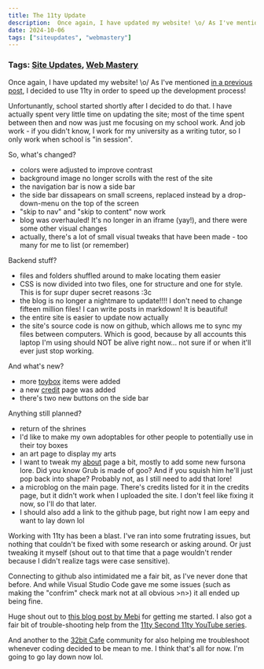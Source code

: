 ```yaml
---
title: The 11ty Update
description:  Once again, I have updated my website! \o/ As I've mentioned in a previous post, I decided to use 11ty in order to speed up the development process! 
date: 2024-10-06
tags: ["siteupdates", "webmastery"]
---
```

### Tags: [Site Updates](/blog/tag/site-updates), [Web Mastery](/blog/tag/web-mastery)
Once again, I have updated my website! \o/ As I've mentioned [in a previous post](/blog/posts/24-08-14), I decided to use 11ty in order to speed up the development process! 

Unfortunantly, school started shortly after I decided to do that. I have actually spent very little time on updating the site; most of the time spent between then and now was just me focusing on my school work. And job work - if you didn't know, I work for my university as a writing tutor, so I only work when school is "in session".

So, what's changed?
- colors were adjusted to improve contrast
- background image no longer scrolls with the rest of the site
- the navigation bar is now a side bar
- the side bar dissapears on small screens, replaced instead by a drop-down-menu on the top of the screen
- "skip to nav" and "skip to content" now work
- blog was overhauled! It's no longer in an iframe (yay!), and there were some other visual changes
- actually, there's a lot of small visual tweaks that have been made - too many for me to list (or remember)

Backend stuff?
- files and folders shuffled around to make locating them easier
- CSS is now divided into two files, one for structure and one for style. This is for supr duper secret reasons :3c 
- the blog is no longer a nightmare to update!!!! I don't need to change fifteen million files! I can write posts in markdown! It is beautiful!
- the entire site is easier to update now actually
- the site's source code is now on github, which allows me to sync my files between computers. Which is good, because by all accounts this laptop I'm using should NOT be alive right now... not sure if or when it'll ever just stop working.

And what's new?
- more [toybox](/toybox) items were added
- a new [credit](/credit/) page was added
- there's two new buttons on the side bar

Anything still planned?
- return of the shrines
- I'd like to make my own adoptables for other people to potentially use in their toy boxes
- an art page to display my arts
- I want to tweak my [about](/about) page a bit, mostly to add some new fursona lore. Did you know Grub is made of goo? And if you squish him he'll just pop back into shape? Probably not, as I still need to add that lore!
- a microblog on the main page. There's credits listed for it in the credits page, but it didn't work when I uploaded the site. I don't feel like fixing it now, so I'll do that later. 
- I should also add a link to the github page, but right now I am eepy and want to lay down lol

Working with 11ty has been a blast. I've ran into some frutrating issues, but nothing that couldn't be fixed with some research or asking around. Or just tweaking it myself (shout out to that time that a page wouldn't render because I didn't realize tags were case sensitive). 

Connecting to github also intimidated me a fair bit, as I've never done that before. And while Visual Studio Code gave me some issues (such as making the "confrim" check mark not at all obvious >n>) it all ended up being fine. 

Huge shout out to [this blog post by Mebi](https://afellowu.neocities.org/blog/11ty-github-and-neocities) for getting me started. I also got a fair bit of trouble-shooting help from the [11ty Second 11ty YouTube series](https://www.youtube.com/playlist?list=PLOSLUtJ_J3rrNiBBN-wn2BJ11OHiBuC1n). 

And another to the [32bit Cafe](https://32bit.cafe/) community for also helping me troubleshoot whenever coding decided to be mean to me.
I think that's all for now. I'm going to go lay down now lol.